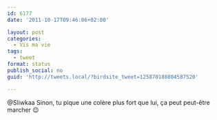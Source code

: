 ```yaml
---
id: 6177
date: '2011-10-17T09:46:06+02:00'

layout: post
categories:
  - Vis ma vie
tags:
  - tweet
format: status
publish_social: no
guid: 'http://tweets.local/?birdsite_tweet=125870188804587520'

---
```


@Sliwkaa Sinon, tu pique une colère plus fort que lui, ça peut peut-être marcher 😉